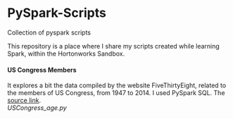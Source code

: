 # PySpark-Scripts

Collection of pyspark scripts

This repository is a place where I share my scripts created while learning Spark, within the Hortonworks Sandbox.

<h4>US Congress Members</h4>
It explores a bit the data compiled by the website FiveThirtyEight, related to the members of US Congress, from 1947 to 2014. I used PySpark SQL. The <a href="https://github.com/fivethirtyeight/data/tree/master/congress-age">source link</a>.
<br>
<i>USCongress_age.py</i>
